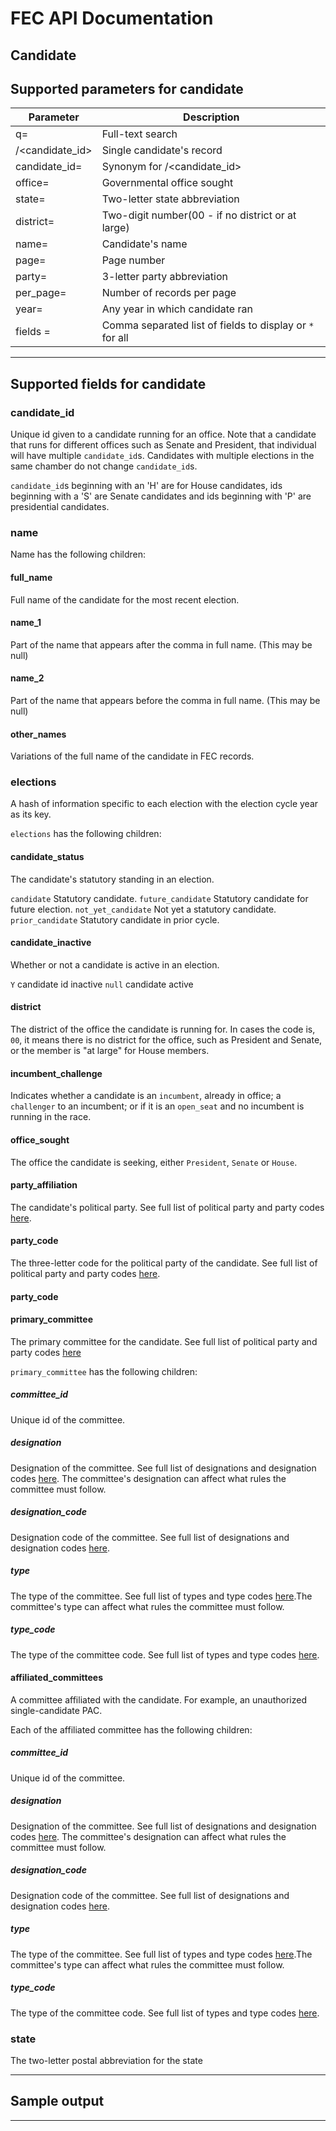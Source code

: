 
# FEC API Documentation
## Candidate

## Supported parameters for candidate

| Parameter | Description |
|-----|-----|
| q=          | Full-text search |
| /<candidate_id>  | Single candidate's record |
| candidate_id=    | Synonym for /<candidate_id> |
| office=     | Governmental office sought |
| state=      | Two-letter state abbreviation |
| district=   | Two-digit number(00 - if no district or at large) |
| name=       | Candidate's name |
| page=       | Page number |
| party=      | 3-letter party abbreviation |
| per_page=   | Number of records per page |
| year=       | Any year in which candidate ran |
| fields =    | Comma separated list of fields to display or `*` for all |


---

## Supported fields for candidate

### candidate_id

Unique id given to a candidate running for an office. Note that a candidate that runs for different offices such as Senate and President, that individual will have multiple `candidate_id`s. Candidates with multiple elections in the same chamber do not change `candidate_id`s.

`candidate_id`s beginning with an 'H' are for House candidates, ids beginning with a 'S' are Senate candidates and ids beginning with 'P' are presidential candidates.

### name

Name has the following children:

#### full_name

Full name of the candidate for the most recent election.

#### name_1

Part of the name that appears after the comma in full name. (This may be null)

#### name_2

Part of the name that appears before the comma in full name. (This may be null)

#### other_names

Variations of the full name of the candidate in FEC records.

### elections

A hash of information specific to each election with the election cycle year as its key.

`elections` has the following children:

#### candidate_status

The candidate's statutory standing in an election.

`candidate` Statutory candidate.
`future_candidate` Statutory candidate for future election.
`not_yet_candidate` Not yet a statutory candidate.
`prior_candidate`  Statutory candidate in prior cycle.

#### candidate_inactive

Whether or not a candidate is active in an election.

`Y` candidate id inactive
`null` candidate active

#### district

The district of the office the candidate is running for. In cases the code is, `00`, it means there is no district for the office, such as President and Senate, or the member is "at large" for House members.

#### incumbent_challenge

Indicates whether a candidate is an `incumbent`, already in office; a `challenger` to an incumbent; or if it is an `open_seat` and no incumbent is running in the race.

#### office_sought

The office the candidate is seeking, either `President`, `Senate` or `House`.

#### party_affiliation

The candidate's political party. See full list of political party and party codes [here](party_codes).

#### party_code

The three-letter code for the political party of the candidate. See full list of political party and party codes [here](party_codes).

#### party_code


#### primary_committee

The primary committee for the candidate. See full list of political party and party codes [here](party_codes)

`primary_committee` has the following children:

##### committee_id

Unique id of the committee.

##### designation

Designation of the committee. See full list of designations and designation codes [here](designations). The committee's designation can affect what rules the committee must follow.

##### designation_code

Designation code of the committee. See full list of designations and designation codes [here](designations).

##### type

The type of the committee. See full list of types and type codes [here](committee_type).The committee's type can affect what rules the committee must follow.

##### type_code

The type of the committee code. See full list of types and type codes [here](committee_type).

#### affiliated_committees

A committee affiliated with the candidate. For example, an unauthorized single-candidate PAC.

Each of the affiliated committee has the following children:

##### committee_id

Unique id of the committee.

##### designation

Designation of the committee. See full list of designations and designation codes [here](designations). The committee's designation can affect what rules the committee must follow.

##### designation_code

Designation code of the committee. See full list of designations and designation codes [here](designations).

##### type

The type of the committee. See full list of types and type codes [here](committee_type).The committee's type can affect what rules the committee must follow.

##### type_code

The type of the committee code. See full list of types and type codes [here](committee_type).

### state

The two-letter postal abbreviation for the state

---

## Sample output






---
